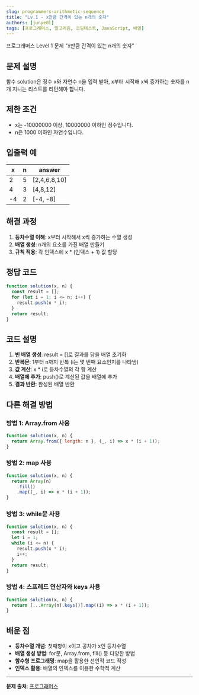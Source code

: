 ```yaml
---
slug: programmers-arithmetic-sequence
title: "Lv.1 - x만큼 간격이 있는 n개의 숫자"
authors: [junye0l]
tags: [프로그래머스, 알고리즘, 코딩테스트, JavaScript, 배열]
---
```


프로그래머스 Level 1 문제 "x만큼 간격이 있는 n개의 숫자"

<!-- truncate -->

## 문제 설명

함수 solution은 정수 x와 자연수 n을 입력 받아, x부터 시작해 x씩 증가하는 숫자를 n개 지니는 리스트를 리턴해야 합니다.

## 제한 조건

- x는 -10000000 이상, 10000000 이하인 정수입니다.
- n은 1000 이하인 자연수입니다.

## 입출력 예

| x   | n   | answer       |
| --- | --- | ------------ |
| 2   | 5   | [2,4,6,8,10] |
| 4   | 3   | [4,8,12]     |
| -4  | 2   | [-4, -8]     |

## 해결 과정

1. **등차수열 이해**: x부터 시작해서 x씩 증가하는 수열 생성
2. **배열 생성**: n개의 요소를 가진 배열 만들기
3. **규칙 적용**: 각 인덱스에 x \* (인덱스 + 1) 값 할당

## 정답 코드

```javascript
function solution(x, n) {
  const result = [];
  for (let i = 1; i <= n; i++) {
    result.push(x * i);
  }
  return result;
}
```

## 코드 설명

1. **빈 배열 생성**: result = []로 결과를 담을 배열 초기화
2. **반복문**: 1부터 n까지 반복 (i는 몇 번째 요소인지를 나타냄)
3. **값 계산**: x \* i로 등차수열의 각 항 계산
4. **배열에 추가**: push()로 계산된 값을 배열에 추가
5. **결과 반환**: 완성된 배열 반환

## 다른 해결 방법

### 방법 1: Array.from 사용

```javascript
function solution(x, n) {
  return Array.from({ length: n }, (_, i) => x * (i + 1));
}
```

### 방법 2: map 사용

```javascript
function solution(x, n) {
  return Array(n)
    .fill()
    .map((_, i) => x * (i + 1));
}
```

### 방법 3: while문 사용

```javascript
function solution(x, n) {
  const result = [];
  let i = 1;
  while (i <= n) {
    result.push(x * i);
    i++;
  }
  return result;
}
```

### 방법 4: 스프레드 연산자와 keys 사용

```javascript
function solution(x, n) {
  return [...Array(n).keys()].map((i) => x * (i + 1));
}
```

## 배운 점

- **등차수열 개념**: 첫째항이 x이고 공차가 x인 등차수열
- **배열 생성 방법**: for문, Array.from, fill() 등 다양한 방법
- **함수형 프로그래밍**: map을 활용한 선언적 코드 작성
- **인덱스 활용**: 배열의 인덱스를 이용한 수학적 계산

---

**문제 출처**: [프로그래머스](https://programmers.co.kr/)
